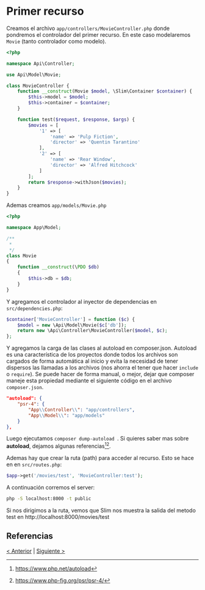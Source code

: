 # Primer recurso

Creamos el archivo `app/controllers/MovieController.php` donde pondremos el controlador del primer recurso. En este caso modelaremos `Movie` (tanto controlador como modelo).

```php
<?php

namespace Api\Controller;

use Api\Model\Movie;

class MovieController {
    function __construct(Movie $model, \Slim\Container $container) {
        $this->model = $model;
        $this->container = $container;
    }

    function test($request, $response, $args) {
        $movies = [
            '1' => [
                'name' => 'Pulp Fiction',
                'director' => 'Quentin Tarantino'
            ],
            '2' => [
                'name' => 'Rear Window',
                'director' => 'Alfred Hitchcock'
            ]
        ];
        return $response->withJson($movies);
    }
}
```

Ademas creamos `app/models/Movie.php`

```php
<?php

namespace App\Model;

/**
 *
 */
class Movie
{
    function __construct(\PDO $db)
    {
        $this->db = $db;
    }
}

```

Y agregamos el controlador al inyector de dependencias en `src/dependencies.php`:

```php
$container['MovieController'] = function ($c) {
    $model = new \Api\Model\Movie($c['db']);
    return new \Api\Controller\MovieController($model, $c);
};
```

Y agregamos la carga de las clases al autoload en composer.json. Autoload es una característica de los proyectos donde todos los archivos son cargados de forma automática al inicio y evita la necesidad de tener dispersos las llamadas a los archivos (nos ahorra el tener que hacer `include` o `require`). Se puede hacer de forma manual, o mejor, dejar que composer maneje esta propiedad mediante el siguiente código en el archivo `composer.json`.

```json
"autoload": {
    "psr-4": {
        "App\\Controller\\": "app/controllers",
        "App\\Model\\": "app/models"
    }
},
```

Luego ejecutamos `composer dump-autoload `. Si quieres saber mas sobre **autoload**, dejamos algunas referencias[^1][^2].

Ademas hay que crear la ruta (path) para acceder al recurso. Esto se hace en en `src/routes.php`:

```php
$app->get('/movies/test', 'MovieController:test');
```

A continuación corremos el server:

```bash
php -S localhost:8000 -t public
```

Si nos dirigimos a la ruta, vemos que Slim nos muestra la salida del metodo test en http://localhost:8000/movies/test

## Referencias

[^1]: https://www.php.net/autoload
[^2]: https://www.php-fig.org/psr/psr-4/



[< Anterior](04-git.md) | [Siguiente >](06-XXX.md)